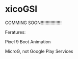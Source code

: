 # xicoGSI

COMMING SOON!!!!!!!!!!!!!!!!!

Feratures:

Pixel 9 Boot Animation

MicroG, not Google Play Services
